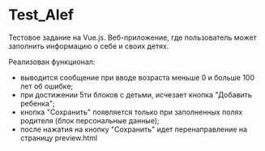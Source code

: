 # Test_Alef
Тестовое задание на Vue.js. Веб-приложение, где пользователь может заполнить информацию о себе и своих детях.

Реализован функционал:
- выводится сообщение при вводе возраста меньше 0 и больше 100 лет об ошибке;
- при достижении 5ти блоков с детьми, исчезает кнопка "Добавить ребенка";
- кнопка "Сохранить" появляется только при заполненных полях родителя (блок персональные данные);
- после нажатия на кнопку "Сохранить" идет перенаправление на страницу preview.html
